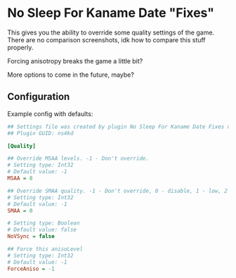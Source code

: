 # No Sleep For Kaname Date "Fixes"

This gives you the ability to override some quality settings of the game. There are no comparison screenshots, idk how to compare this stuff properly.

Forcing anisotropy breaks the game a little bit?

More options to come in the future, maybe?

## Configuration

Example config with defaults:

```ini
## Settings file was created by plugin No Sleep For Kaname Date Fixes v1.0.0
## Plugin GUID: ns4kd

[Quality]

## Override MSAA levels. -1 - Don't override.
# Setting type: Int32
# Default value: -1
MSAA = 8

## Override SMAA quality. -1 - Don't override, 0 - disable, 1 - low, 2 - medium, 3 - high
# Setting type: Int32
# Default value: -1
SMAA = 0

# Setting type: Boolean
# Default value: false
NoVSync = false

## Force this anisoLevel
# Setting type: Int32
# Default value: -1
ForceAniso = -1
```
